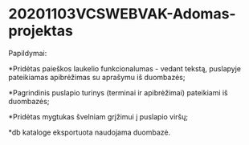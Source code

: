 # 20201103VCSWEBVAK-Adomas-projektas

Papildymai:

*Pridėtas paieškos laukelio funkcionalumas - vedant tekstą, puslapyje pateikiamas apibrėžimas su aprašymu iš duombazės;

*Pagrindinis puslapio turinys (terminai ir apibrėžimai) pateikiami iš duombazės;

*Pridėtas mygtukas švelniam grįžimui į puslapio viršų;

*db kataloge eksportuota naudojama duombazė.
